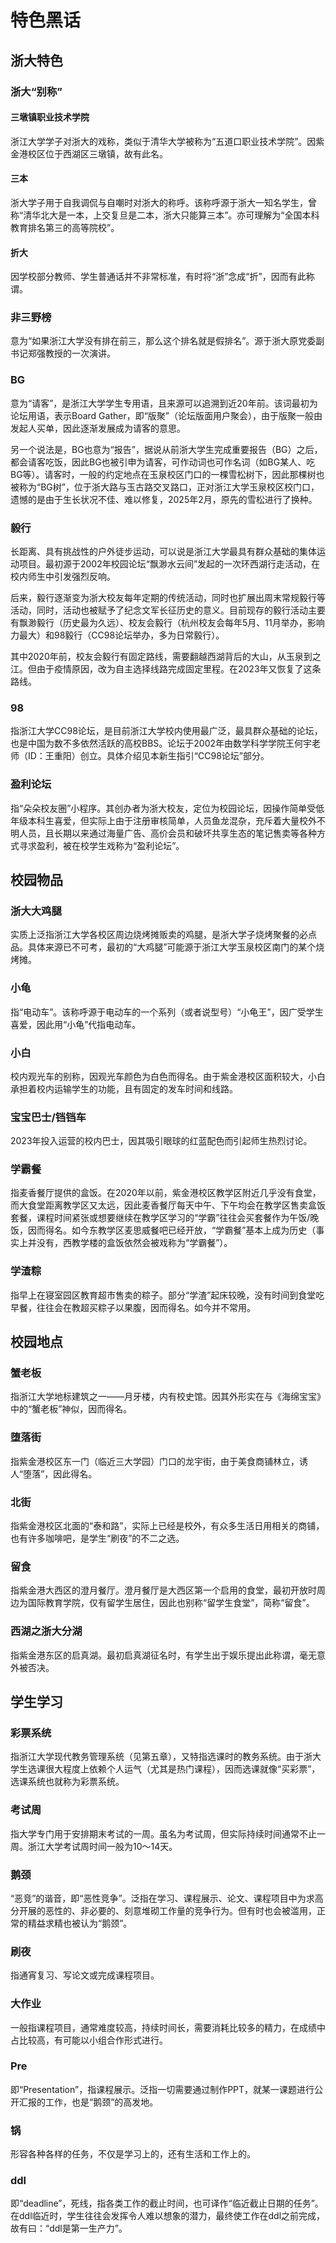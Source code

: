 # 特色黑话

## 浙大特色

### 浙大“别称”

#### 三墩镇职业技术学院

浙江大学学子对浙大的戏称，类似于清华大学被称为“五道口职业技术学院”。因紫金港校区位于西湖区三墩镇，故有此名。

#### 三本

浙大学子用于自我调侃与自嘲时对浙大的称呼。该称呼源于浙大一知名学生，曾称“清华北大是一本，上交复旦是二本，浙大只能算三本”。亦可理解为“全国本科教育排名第三的高等院校”。

#### 折大

因学校部分教师、学生普通话并不非常标准，有时将“浙”念成“折”，因而有此称谓。

### 非三野榜

意为“如果浙江大学没有排在前三，那么这个排名就是假排名”。源于浙大原党委副书记郑强教授的一次演讲。

### BG

意为“请客”，是浙江大学学生专用语，且来源可以追溯到近20年前。该词最初为论坛用语，表示Board Gather，即“版聚”（论坛版面用户聚会），由于版聚一般由发起人买单，因此逐渐发展成为请客的意思。

另一个说法是，BG也意为“报告”，据说从前浙大学生完成重要报告（BG）之后，都会请客吃饭，因此BG也被引申为请客，可作动词也可作名词（如BG某人、吃BG等）。请客时，一般的约定地点在玉泉校区门口的一棵雪松树下，因此那棵树也被称为“BG树”，位于浙大路与玉古路交叉路口，正对浙江大学玉泉校区校门口，遗憾的是由于生长状况不佳、难以修复，2025年2月，原先的雪松进行了换种。

### 毅行

长距离、具有挑战性的户外徒步运动，可以说是浙江大学最具有群众基础的集体运动项目。最初源于2002年校园论坛“飘渺水云间”发起的一次环西湖行走活动，在校内师生中引发强烈反响。

后来，毅行逐渐变为浙大校友每年定期的传统活动，同时也扩展出周末常规毅行等活动，同时，活动也被赋予了纪念文军长征历史的意义。目前现存的毅行活动主要有飘渺毅行（历史最为久远）、校友会毅行（杭州校友会每年5月、11月举办，影响力最大）和98毅行（CC98论坛举办，多为日常毅行）。

其中2020年前，校友会毅行有固定路线，需要翻越西湖背后的大山，从玉泉到之江。但由于疫情原因，改为自主选择线路完成固定里程。在2023年又恢复了这条路线。

### 98

指浙江大学CC98论坛，是目前浙江大学校内使用最广泛，最具群众基础的论坛，也是中国为数不多依然活跃的高校BBS。论坛于2002年由数学科学学院王何宇老师（ID：王重阳）创立。具体介绍见本新生指引“CC98论坛”部分。

### 盈利论坛

指“朵朵校友圈”小程序。其创办者为浙大校友，定位为校园论坛，因操作简单受低年级本科生喜爱，但实际上由于注册审核简单，人员鱼龙混杂，充斥着大量校外不明人员，且长期以来通过海量广告、高价会员和破坏共享生态的笔记售卖等各种方式寻求盈利，被在校学生戏称为“盈利论坛”。

<!-- ### 蓝码
疫情防控期间出入浙江大学校园需要的通行码，在“浙大钉”APP上显示，因呈现蓝色而称为“蓝码”。 -->

## 校园物品

### 浙大大鸡腿

实质上泛指浙江大学各校区周边烧烤摊贩卖的鸡腿，是浙大学子烧烤聚餐的必点品。具体来源已不可考，最初的“大鸡腿”可能源于浙江大学玉泉校区南门的某个烧烤摊。

### 小龟

指“电动车”。该称呼源于电动车的一个系列（或者说型号）“小龟王”，因广受学生喜爱，因此用“小龟”代指电动车。

### 小白

校内观光车的别称，因观光车颜色为白色而得名。由于紫金港校区面积较大，小白承担着校内运输学生的功能，且有固定的发车时间和线路。

### 宝宝巴士/铛铛车

2023年投入运营的校内巴士，因其吸引眼球的红蓝配色而引起师生热烈讨论。

### 学霸餐

指麦香餐厅提供的盒饭。在2020年以前，紫金港校区教学区附近几乎没有食堂，而大食堂距离教学区又太远，因此麦香餐厅每天中午、下午均会在教学区售卖盒饭套餐，课程时间紧张或想要继续在教学区学习的“学霸”往往会买套餐作为午饭/晚饭，因而得名。如今东教学区麦思威餐吧已经开放，“学霸餐”基本上成为历史（事实上并没有，西教学楼的盒饭依然会被戏称为“学霸餐”）。

### 学渣粽

指早上在寝室园区教育超市售卖的粽子。部分“学渣”起床较晚，没有时间到食堂吃早餐，往往会在教超买粽子以果腹，因而得名。如今并不常用。

## 校园地点

### 蟹老板

指浙江大学地标建筑之一——月牙楼，内有校史馆。因其外形实在与《海绵宝宝》中的“蟹老板”神似，因而得名。

### 堕落街

指紫金港校区东一门（临近三大学园）门口的龙宇街，由于美食商铺林立，诱人“堕落”，因此得名。

### 北街

指紫金港校区北面的“泰和路”，实际上已经是校外，有众多生活日用相关的商铺，也有许多咖啡吧，是学生“刷夜”的不二之选。

### 留食

指紫金港大西区的澄月餐厅。澄月餐厅是大西区第一个启用的食堂，最初开放时周边为国际教育学院，仅有留学生居住，因此也别称“留学生食堂”，简称“留食”。

### 西湖之浙大分湖

指紫金港东区的启真湖。最初启真湖征名时，有学生出于娱乐提出此称谓，毫无意外被否决。

## 学生学习

### 彩票系统

指浙江大学现代教务管理系统（见第五章），又特指选课时的教务系统。由于浙大学生选课很大程度上依赖个人运气（尤其是热门课程），因而选课就像“买彩票”，选课系统也就称为彩票系统。

### 考试周

指大学专门用于安排期末考试的一周。虽名为考试周，但实际持续时间通常不止一周。浙江大学考试周时间一般为10～14天。

### 鹅颈

“恶竞”的谐音，即“恶性竞争”。泛指在学习、课程展示、论文、课程项目中为求高分开展的恶性的、非必要的、刻意堆砌工作量的竞争行为。但有时也会被滥用，正常的精益求精也被认为“鹅颈”。

### 刷夜

指通宵复习、写论文或完成课程项目。

### 大作业

一般指课程项目，通常难度较高，持续时间长，需要消耗比较多的精力，在成绩中占比较高，有可能以小组合作形式进行。

### Pre

即“Presentation”，指课程展示。泛指一切需要通过制作PPT，就某一课题进行公开汇报的工作，也是“鹅颈”的高发地。

### 锅

形容各种各样的任务，不仅是学习上的，还有生活和工作上的。

### ddl

即“deadline”，死线，指各类工作的截止时间，也可译作“临近截止日期的任务”。在ddl临近时，学生往往会发挥令人难以想象的潜力，最终使工作在ddl之前完成，故有曰：“ddl是第一生产力”。
